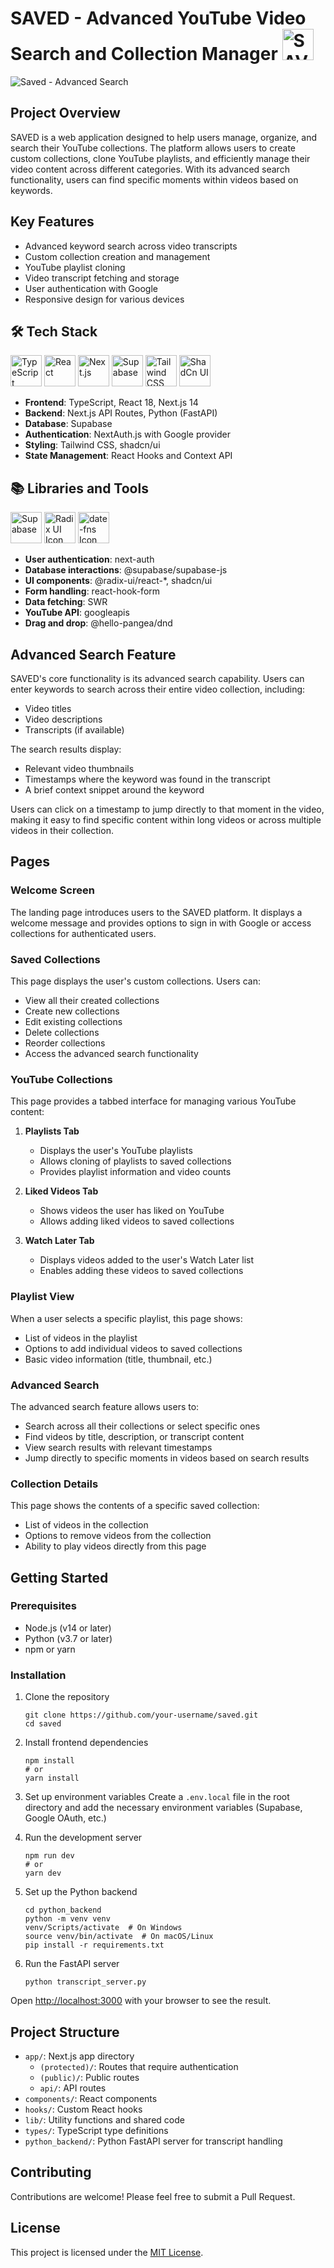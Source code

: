 # SAVED - Advanced YouTube Video Search and Collection Manager <img width="50" src="https://github.com/user-attachments/assets/164837a9-924b-4511-bd10-4b2b3ef6f11e" alt="SAVED" title="SAVED"/> 


![Saved - Advanced Search](https://github.com/user-attachments/assets/55c7131a-298f-40c4-aea9-3f556e0ecbb7)

## Project Overview

SAVED is a web application designed to help users manage, organize, and search their YouTube collections. The platform allows users to create custom collections, clone YouTube playlists, and efficiently manage their video content across different categories. With its advanced search functionality, users can find specific moments within videos based on keywords.

## Key Features

- Advanced keyword search across video transcripts
- Custom collection creation and management
- YouTube playlist cloning
- Video transcript fetching and storage
- User authentication with Google
- Responsive design for various devices

## 🛠 Tech Stack

<div>
	<img width="50" src="https://user-images.githubusercontent.com/25181517/183890598-19a0ac2d-e88a-4005-a8df-1ee36782fde1.png" alt="TypeScript" title="TypeScript"/>
	<img width="50" src="https://user-images.githubusercontent.com/25181517/183897015-94a058a6-b86e-4e42-a37f-bf92061753e5.png" alt="React" title="React"/>
	<img width="50" src="https://github.com/marwin1991/profile-technology-icons/assets/136815194/5f8c622c-c217-4649-b0a9-7e0ee24bd704" alt="Next.js" title="Next.js"/>
	<img width="50" src="https://github.com/user-attachments/assets/e40fc76b-c8d8-47c3-bb53-c7795abaf596" alt="Supabase" title="Supabase"/>
	<img width="50" src="https://user-images.githubusercontent.com/25181517/202896760-337261ed-ee92-4979-84c4-d4b829c7355d.png" alt="Tailwind CSS" title="Tailwind CSS"/>
	<img width="50" src="https://github.com/user-attachments/assets/e4bd419a-2a4a-459a-ba9a-d3324e693c4d" alt="ShadCn UI" title="ShadCn UI"/>
</div>

- **Frontend**: TypeScript, React 18, Next.js 14
- **Backend**: Next.js API Routes, Python (FastAPI)
- **Database**: Supabase
- **Authentication**: NextAuth.js with Google provider
- **Styling**: Tailwind CSS, shadcn/ui
- **State Management**: React Hooks and Context API

## 📚 Libraries and Tools

<div>
  <img width="50" src="https://github.com/user-attachments/assets/e40fc76b-c8d8-47c3-bb53-c7795abaf596" alt="Supabase" title="Supabase"/>
  <img width="50" height="50" src="https://github.com/user-attachments/assets/b94e49e7-bfa4-4de4-afca-61db0ba40e38" alt="Radix UI Icon" title="Radix UI" />
  <img width="50" height="50" src="https://github.com/user-attachments/assets/2e8972d6-e639-4a7e-80a0-08ed304160be" alt="date-fns Icon" title="date-fns" />
</div>

- **User authentication**: next-auth
- **Database interactions**: @supabase/supabase-js
- **UI components**: @radix-ui/react-*, shadcn/ui
- **Form handling**: react-hook-form
- **Data fetching**: SWR
- **YouTube API**: googleapis
- **Drag and drop**: @hello-pangea/dnd

## Advanced Search Feature

SAVED's core functionality is its advanced search capability. Users can enter keywords to search across their entire video collection, including:

- Video titles
- Video descriptions
- Transcripts (if available)

The search results display:
- Relevant video thumbnails
- Timestamps where the keyword was found in the transcript
- A brief context snippet around the keyword

Users can click on a timestamp to jump directly to that moment in the video, making it easy to find specific content within long videos or across multiple videos in their collection.

## Pages

### Welcome Screen

The landing page introduces users to the SAVED platform. It displays a welcome message and provides options to sign in with Google or access collections for authenticated users.

### Saved Collections

This page displays the user's custom collections. Users can:
- View all their created collections
- Create new collections
- Edit existing collections
- Delete collections
- Reorder collections
- Access the advanced search functionality

### YouTube Collections

This page provides a tabbed interface for managing various YouTube content:

1. **Playlists Tab**
   - Displays the user's YouTube playlists
   - Allows cloning of playlists to saved collections
   - Provides playlist information and video counts

2. **Liked Videos Tab**
   - Shows videos the user has liked on YouTube
   - Allows adding liked videos to saved collections

3. **Watch Later Tab**
   - Displays videos added to the user's Watch Later list
   - Enables adding these videos to saved collections

### Playlist View

When a user selects a specific playlist, this page shows:
- List of videos in the playlist
- Options to add individual videos to saved collections
- Basic video information (title, thumbnail, etc.)

### Advanced Search

The advanced search feature allows users to:
- Search across all their collections or select specific ones
- Find videos by title, description, or transcript content
- View search results with relevant timestamps
- Jump directly to specific moments in videos based on search results

### Collection Details

This page shows the contents of a specific saved collection:
- List of videos in the collection
- Options to remove videos from the collection
- Ability to play videos directly from this page

## Getting Started

### Prerequisites

- Node.js (v14 or later)
- Python (v3.7 or later)
- npm or yarn

### Installation

1. Clone the repository
   ```
   git clone https://github.com/your-username/saved.git
   cd saved
   ```

2. Install frontend dependencies
   ```
   npm install
   # or
   yarn install
   ```

3. Set up environment variables
   Create a `.env.local` file in the root directory and add the necessary environment variables (Supabase, Google OAuth, etc.)

4. Run the development server
   ```
   npm run dev
   # or
   yarn dev
   ```

5. Set up the Python backend
   ```
   cd python_backend
   python -m venv venv
   venv/Scripts/activate  # On Windows
   source venv/bin/activate  # On macOS/Linux
   pip install -r requirements.txt
   ```

6. Run the FastAPI server
   ```
   python transcript_server.py
   ```

Open [http://localhost:3000](http://localhost:3000) with your browser to see the result.

## Project Structure

- `app/`: Next.js app directory
  - `(protected)/`: Routes that require authentication
  - `(public)/`: Public routes
  - `api/`: API routes
- `components/`: React components
- `hooks/`: Custom React hooks
- `lib/`: Utility functions and shared code
- `types/`: TypeScript type definitions
- `python_backend/`: Python FastAPI server for transcript handling

## Contributing

Contributions are welcome! Please feel free to submit a Pull Request.

## License

This project is licensed under the [MIT License](LICENSE).

